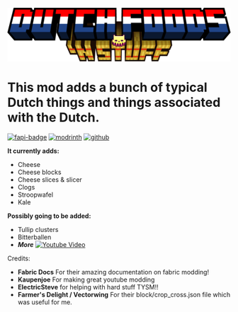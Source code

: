 ![title.png](images/title.png)
# This mod adds a bunch of typical Dutch things and things associated with the Dutch.
[![fapi-badge](https://cdn.jsdelivr.net/npm/@intergrav/devins-badges@3/assets/cozy/requires/fabric-api_vector.svg)](https://modrinth.com/mod/fabric-api)
[![modrinth](https://cdn.jsdelivr.net/npm/@intergrav/devins-badges@3/assets/cozy/available/modrinth_vector.svg)](https://modrinth.com/mod/dutch-foods-n-stuff)
[![github](https://cdn.jsdelivr.net/npm/@intergrav/devins-badges@3/assets/cozy/available/github_vector.svg)](https://github.com/ItsGoldMonke/Dutch-Foods-n-Stuff/)




**It currently adds:**
- Cheese
- Cheese blocks
- Cheese slices & slicer
- Clogs
- Stroopwafel
- Kale

**Possibly going to be added:**

- Tullip clusters
- Bitterballen
- **_More_**
[![Youtube Video](https://github.com/user-attachments/assets/3917427b-2012-4509-962d-8ae8fb5101c8)](https://www.youtube.com/watch?v=rh8zBjl2pKo)

Credits:
* **Fabric Docs** For their amazing documentation on fabric modding!
* **Kaupenjoe** For making great youtube modding  
* **ElectricSteve** for helping with hard stuff TYSM!!
* **Farmer's Delight / Vectorwing** For their block/crop_cross.json file which was useful for me.
